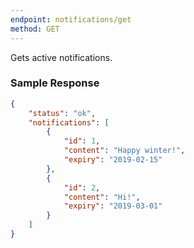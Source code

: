 ```yaml
---
endpoint: notifications/get
method: GET
---
```


Gets active notifications.

### Sample Response
```json
{
	"status": "ok",
	"notifications": [
		{
			"id": 1,
			"content": "Happy winter!",
			"expiry": "2019-02-15"
		},
		{
			"id": 2,
			"content": "Hi!",
			"expiry": "2019-03-01"
		}
	]
}
```
